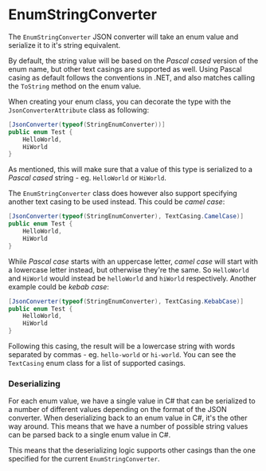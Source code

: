 # EnumStringConverter

The <code type="Skybrud.Essentials.Json.Newtonsoft.Converters.Enums.EnumStringConverter">EnumStringConverter</code> JSON converter will take an enum value and serialize it to it's string equivalent.

By default, the string value will be based on the *Pascal cased* version of the enum name, but other text casings are supported as well. Using Pascal casing as default follows the conventions in .NET, and also matches calling the `ToString` method on the enum value.

When creating your enum class, you can decorate the type with the <code type="type:Newtonsoft.Json.JsonConverterAttribute">JsonConverterAttribute</code> class as following:

```c#
[JsonConverter(typeof(StringEnumConverter))]
public enum Test {
    HelloWorld,
    HiWorld
}
```

As mentioned, this will make sure that a value of this type is serialized to a *Pascal cased* string - eg. `HelloWorld` or `HiWorld`.

The <code type="Skybrud.Essentials.Json.Newtonsoft.Converters.Enums.EnumStringConverter">EnumStringConverter</code> class does however also support specifying another text casing to be used instead. This could be *camel case*:

```c#
[JsonConverter(typeof(StringEnumConverter), TextCasing.CamelCase)]
public enum Test {
    HelloWorld,
    HiWorld
}
```

While *Pascal case* starts with an uppercase letter, *camel case* will start with a lowercase letter instead, but otherwise they're the same. So `HelloWorld` and `HiWorld` would instead be `helloWorld` and `hiWorld` respectively. Another example could be *kebab case*:

```c#
[JsonConverter(typeof(StringEnumConverter), TextCasing.KebabCase)]
public enum Test {
    HelloWorld,
    HiWorld
}
```

Following this casing, the result will be a lowercase string with words separated by commas - eg. `hello-world` or `hi-world`. You can see the <code type="Skybrud.Essentials.Strings.TextCasing">TextCasing</code> enum class for a list of supported casings.

### Deserializing

For each enum value, we have a single value in C# that can be serialized to a number of different values depending on the format of the JSON converter. When deserializing back to an enum value in C#, it's the other way around. This means that we have a number of possible string values can be parsed back to a single enum value in C#.

This means that the deserializing logic supports other casings than the one specified for the current <code type="Skybrud.Essentials.Json.Newtonsoft.Converters.Enums.EnumStringConverter">EnumStringConverter</code>.
